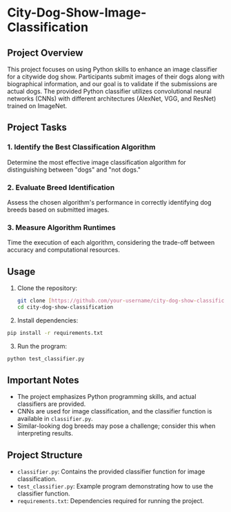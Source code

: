 # City-Dog-Show-Image-Classification
 
## Project Overview

This project focuses on using Python skills to enhance an image classifier for a citywide dog show. Participants submit images of their dogs along with biographical information, and our goal is to validate if the submissions are actual dogs. The provided Python classifier utilizes convolutional neural networks (CNNs) with different architectures (AlexNet, VGG, and ResNet) trained on ImageNet.

## Project Tasks

### 1. Identify the Best Classification Algorithm

Determine the most effective image classification algorithm for distinguishing between "dogs" and "not dogs."

### 2. Evaluate Breed Identification

Assess the chosen algorithm's performance in correctly identifying dog breeds based on submitted images.

### 3. Measure Algorithm Runtimes

Time the execution of each algorithm, considering the trade-off between accuracy and computational resources.

## Usage

1. Clone the repository:

   ```bash
   git clone [https://github.com/your-username/city-dog-show-classification.git](https://github.com/Cidscapital/City-Dog-Show-Image-Classification.git)
   cd city-dog-show-classification
   ```

2. Install dependencies:

  ```bash
  pip install -r requirements.txt
  ```

3. Run the  program:

  ```bash
  python test_classifier.py
  ```
## Important Notes
- The project emphasizes Python programming skills, and actual classifiers are provided.
- CNNs are used for image classification, and the classifier function is available in `classifier.py`.
- Similar-looking dog breeds may pose a challenge; consider this when interpreting results.

## Project Structure
- `classifier.py`: Contains the provided classifier function for image classification.
- `test_classifier.py`: Example program demonstrating how to use the classifier function.
- `requirements.txt`: Dependencies required for running the project.
